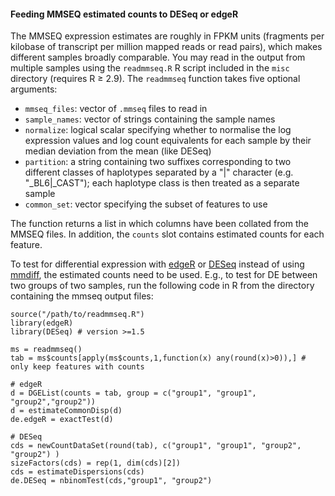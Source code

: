 #### Feeding MMSEQ estimated counts to DESeq or edgeR

The MMSEQ expression estimates are roughly in FPKM units (fragments per kilobase of transcript per million mapped reads or read pairs), which makes different samples broadly comparable. You may read in the output from multiple samples using the `readmmseq.R` R script included in the `misc` directory (requires R &ge; 2.9). The `readmmseq` function takes five optional arguments:

-  `mmseq_files`: vector of `.mmseq` files to read in
-  `sample_names`: vector of strings containing the sample names
-  `normalize`: logical scalar specifying whether to normalise the log expression values and log count equivalents for each sample by their median deviation from the mean (like DESeq)
-  `partition`: a string containing two suffixes corresponding to two different classes of haplotypes separated by a "|" character (e.g. "\_BL6|\_CAST"); each haplotype class is then treated as a separate sample
-  `common_set`: vector specifying the subset of features to use

The function returns a list in which columns have been collated from the MMSEQ files. In addition, the `counts` slot contains estimated counts for each feature.

To test for differential expression with [edgeR](http://dx.doi.org/10.1186/gb-2010-11-3-r25) or [DESeq](http://dx.doi.org/10.1186/gb-2010-11-10-r106) instead of using [mmdiff](#flexible-model-comparison-using-mmdiff), the estimated counts need to be used. E.g., to test for DE between two groups of two samples, run the following code in R from the directory containing the mmseq output files:

    source("/path/to/readmmseq.R")
    library(edgeR)
    library(DESeq) # version >=1.5

    ms = readmmseq()
    tab = ms$counts[apply(ms$counts,1,function(x) any(round(x)>0)),] # only keep features with counts

    # edgeR
    d = DGEList(counts = tab, group = c("group1", "group1", "group2","group2"))
    d = estimateCommonDisp(d)
    de.edgeR = exactTest(d)

    # DESeq
    cds = newCountDataSet(round(tab), c("group1", "group1", "group2", "group2") )
    sizeFactors(cds) = rep(1, dim(cds)[2])
    cds = estimateDispersions(cds)
    de.DESeq = nbinomTest(cds,"group1", "group2")
